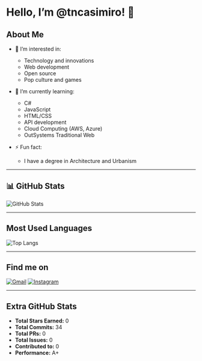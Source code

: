# Hello, I’m @tncasimiro! 👋

## About Me
- 👀 I’m interested in:
  - Technology and innovations
  - Web development
  - Open source
  - Pop culture and games

- 🌱 I’m currently learning:
  - C#
  - JavaScript
  - HTML/CSS
  - API development
  - Cloud Computing (AWS, Azure)
  - OutSystems Traditional Web

- ⚡ Fun fact: 
  - I have a degree in Architecture and Urbanism

---

## 📊 GitHub Stats
![GitHub Stats](https://github-readme-stats.vercel.app/api?username=tncasimiro&show_icons=true&theme=radical&hide_title=true&count_private=true&include_all_commits=true)

---

## Most Used Languages
![Top Langs](https://github-readme-stats.vercel.app/api/top-langs/?username=tncasimiro&layout=compact&theme=radical)

---

## Find me on
[![Gmail](https://img.shields.io/badge/Gmail-EA4335?style=for-the-badge&logo=gmail&logoColor=white)](mailto:tainara.casimiro@gmail.com)
[![Instagram](https://img.shields.io/badge/Instagram-E4405F?style=for-the-badge&logo=instagram&logoColor=white)](https://instagram.com/tncasimiro)

---

## Extra GitHub Stats
- **Total Stars Earned:** 0
- **Total Commits:** 34
- **Total PRs:** 0
- **Total Issues:** 0
- **Contributed to:** 0
- **Performance:** A+
